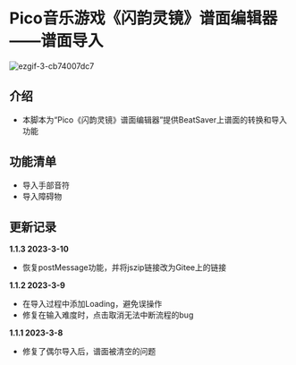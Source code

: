 # Pico音乐游戏《闪韵灵镜》谱面编辑器——谱面导入

![ezgif-3-cb74007dc7](https://user-images.githubusercontent.com/51113234/222880408-585a8142-3ff4-409c-b859-08ad155511ac.gif)

## 介绍
 - 本脚本为“Pico《闪韵灵镜》谱面编辑器”提供BeatSaver上谱面的转换和导入功能

## 功能清单
 - 导入手部音符
 - 导入障碍物

## 更新记录

**1.1.3 2023-3-10**
 - 恢复postMessage功能，并将jszip链接改为Gitee上的链接

**1.1.2 2023-3-9**
 - 在导入过程中添加Loading，避免误操作
 - 修复在输入难度时，点击取消无法中断流程的bug

**1.1.1 2023-3-8**
 - 修复了偶尔导入后，谱面被清空的问题
